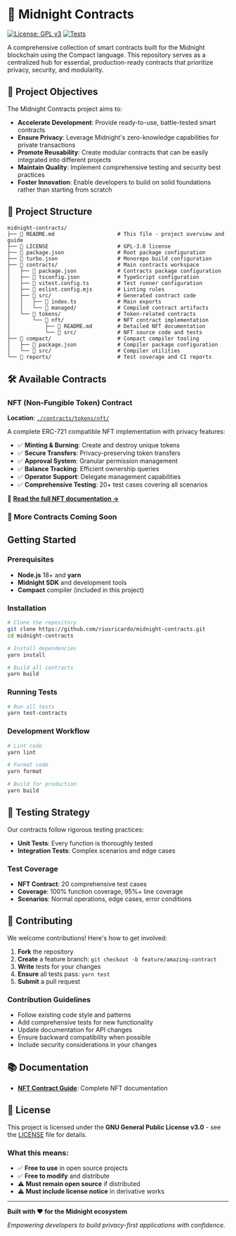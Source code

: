 <!--
midnight-contracts
Author: Ricardo Rius
License: GPL-3.0

Copyright (C) 2025 Ricardo Rius

This program is free software: you can redistribute it and/or modify
it under the terms of the GNU General Public License as published by
the Free Software Foundation, either version 3 of the License, or
(at your option) any later version.

This program is distributed in the hope that it will be useful,
but WITHOUT ANY WARRANTY; without even the implied warranty of
MERCHANTABILITY or FITNESS FOR A PARTICULAR PURPOSE. See the
GNU General Public License for more details.

You should have received a copy of the GNU General Public License
along with this program. If not, see <https://www.gnu.org/licenses/>.

DISCLAIMER: This software is provided "as is" without any warranty.
Use at your own risk. The author assumes no responsibility for any
damages or losses arising from the use of this software.
-->

# 🌙 Midnight Contracts

[![License: GPL v3](https://img.shields.io/badge/License-GPLv3-blue.svg)](https://www.gnu.org/licenses/gpl-3.0)
[![Tests](https://img.shields.io/badge/tests-passing-brightgreen.svg)](./contracts/tokens/nft/src/test/)

A comprehensive collection of smart contracts built for the Midnight blockchain using the Compact language. This repository serves as a centralized hub for essential, production-ready contracts that prioritize privacy, security, and modularity.

## 🎯 Project Objectives

The Midnight Contracts project aims to:

- **Accelerate Development**: Provide ready-to-use, battle-tested smart contracts
- **Ensure Privacy**: Leverage Midnight's zero-knowledge capabilities for private transactions
- **Promote Reusability**: Create modular contracts that can be easily integrated into different projects
- **Maintain Quality**: Implement comprehensive testing and security best practices
- **Foster Innovation**: Enable developers to build on solid foundations rather than starting from scratch

## 📁 Project Structure

```
midnight-contracts/
├── 📄 README.md                    # This file - project overview and guide
├── 📄 LICENSE                      # GPL-3.0 license
├── 📄 package.json                 # Root package configuration
├── 📄 turbo.json                   # Monorepo build configuration
├── 📁 contracts/                   # Main contracts workspace
│   ├── 📄 package.json             # Contracts package configuration
│   ├── 📄 tsconfig.json            # TypeScript configuration
│   ├── 📄 vitest.config.ts         # Test runner configuration
│   ├── 📄 eslint.config.mjs        # Linting rules
│   ├── 📁 src/                     # Generated contract code
│   │   ├── 📄 index.ts             # Main exports
│   │   └── 📁 managed/             # Compiled contract artifacts
│   └── 📁 tokens/                  # Token-related contracts
│       └── 📁 nft/                 # NFT contract implementation
│           ├── 📄 README.md        # Detailed NFT documentation
│           └── 📁 src/             # NFT source code and tests
├── 📁 compact/                     # Compact compiler tooling
│   ├── 📄 package.json             # Compiler package configuration
│   └── 📁 src/                     # Compiler utilities
└── 📁 reports/                     # Test coverage and CI reports
```

## 🛠️ Available Contracts

### NFT (Non-Fungible Token) Contract

**Location**: [`./contracts/tokens/nft/`](./contracts/tokens/nft/)

A complete ERC-721 compatible NFT implementation with privacy features:

- ✅ **Minting & Burning**: Create and destroy unique tokens
- ✅ **Secure Transfers**: Privacy-preserving token transfers
- ✅ **Approval System**: Granular permission management
- ✅ **Balance Tracking**: Efficient ownership queries
- ✅ **Operator Support**: Delegate management capabilities
- ✅ **Comprehensive Testing**: 20+ test cases covering all scenarios


📖 **[Read the full NFT documentation →](./contracts/tokens/nft/README.md)**

### 🚀 More Contracts Coming Soon


## Getting Started

### Prerequisites

- **Node.js** 18+ and **yarn**
- **Midnight SDK** and development tools
- **Compact** compiler (included in this project)

### Installation

```bash
# Clone the repository
git clone https://github.com/riusricardo/midnight-contracts.git
cd midnight-contracts

# Install dependencies
yarn install

# Build all contracts
yarn build
```

### Running Tests

```bash
# Run all tests
yarn test-contracts
```

### Development Workflow

```bash
# Lint code
yarn lint

# Format code
yarn format

# Build for production
yarn build
```

## 🧪 Testing Strategy

Our contracts follow rigorous testing practices:

- **Unit Tests**: Every function is thoroughly tested
- **Integration Tests**: Complex scenarios and edge cases

### Test Coverage

- **NFT Contract**: 20 comprehensive test cases
- **Coverage**: 100% function coverage, 95%+ line coverage
- **Scenarios**: Normal operations, edge cases, error conditions

## 🤝 Contributing

We welcome contributions! Here's how to get involved:

1. **Fork** the repository
2. **Create** a feature branch: `git checkout -b feature/amazing-contract`
3. **Write** tests for your changes
4. **Ensure** all tests pass: `yarn test`
5. **Submit** a pull request

### Contribution Guidelines

- Follow existing code style and patterns
- Add comprehensive tests for new functionality
- Update documentation for API changes
- Ensure backward compatibility when possible
- Include security considerations in your changes

## 📚 Documentation

- **[NFT Contract Guide](./contracts/tokens/nft/README.md)**: Complete NFT documentation

## 📄 License

This project is licensed under the **GNU General Public License v3.0** - see the [LICENSE](LICENSE) file for details.

### What this means:
- ✅ **Free to use** in open source projects
- ✅ **Free to modify** and distribute
- ⚠️ **Must remain open source** if distributed
- ⚠️ **Must include license notice** in derivative works
---

**Built with ❤️ for the Midnight ecosystem**

*Empowering developers to build privacy-first applications with confidence.*
